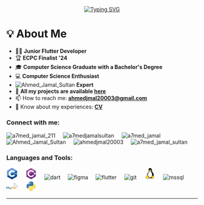 <p align="center">
  <a href="https://github.com/a7medjamal">
    <img src="https://readme-typing-svg.herokuapp.com?font=Fira+Code&weight=600&size=21&duration=3000&pause=1000&color=FFFFFF&center=true&multiline=true&width=436&height=70&lines=Hi+👋%2C+I'm+Ahmed+Jamal+Sultan;Welcome+to+my+github+profile!" alt="Typing SVG" />
  </a>
</p>

# 💡 About Me

- 🧑‍💻 **Junior Flutter Developer**
- 🏆 **ECPC Finalist '24**
- 🎓 **Computer Science Graduate with a Bachelor's Degree**
- 💻 **Computer Science Enthusiast**
- <img src="https://gist.githubusercontent.com/a7medjamal/d00caccffff9dea132c6ef2f24be2209/raw/bdb4fb139fa6687b90a35ad70ec7c030900f7744/codeforces.svg" alt="Ahmed_Jamal_Sultan" height="15" width="15" style="border: none; outline: none;" /> **Expert**
- 📂 **All my projects are available **[here](https://github.com/a7medjamal?tab=repositories)****
- 📫 How to reach me: **ahmedjmal20003@gmail.com**
- 📄 Know about my experiences: **[CV](https://drive.google.com/file/d/1_vp9eZCk-kfUEv6VfSz9l2dTCUr_mQNg/view)**

<h3 align="left">Connect with me:</h3>
<div style="text-align: left;">
  <a href="https://twitter.com/a7med_jamal_211" target="" style="border: none; outline: none; text-decoration: none;">
    <img src="https://raw.githubusercontent.com/rahuldkjain/github-profile-readme-generator/master/src/images/icons/Social/twitter.svg" alt="a7med_jamal_211" height="30" style="border: none; outline: none;" />
  </a>
  <img width="12" />
  
  <a href="https://linkedin.com/in/a7medjamalsultan" target="" style="border: none; outline: none; text-decoration: none;">
    <img src="https://raw.githubusercontent.com/rahuldkjain/github-profile-readme-generator/master/src/images/icons/Social/linked-in-alt.svg" alt="a7medjamalsultan" height="30" style="border: none; outline: none;" />
  </a>
  <img width="12" />
  
  <a href="https://www.codechef.com/users/a7med_jamal" target="" style="border: none; outline: none; text-decoration: none;">
    <img src="https://gist.githubusercontent.com/a7medjamal/978cd504df4e8706a0072873d1b6dbfe/raw/4a83a2cd61c2dd1f6f06f323392ef2386c88835e/codechef.svg" alt="a7med_jamal" height="30" style="border: none; outline: none;" />
  </a>
  <img width="12" />
  
  <a href="https://codeforces.com/profile/Ahmed_Jamal_Sultan" target="" style="border: none; outline: none; text-decoration: none;">
    <img src="https://gist.githubusercontent.com/a7medjamal/d00caccffff9dea132c6ef2f24be2209/raw/bdb4fb139fa6687b90a35ad70ec7c030900f7744/codeforces.svg" alt="Ahmed_Jamal_Sultan" height="30" style="border: none; outline: none;" />
  </a>
  <img width="12" />
  
  <a href="https://www.leetcode.com/ahmedjmal20003" target="" style="border: none; outline: none; text-decoration: none;">
    <img src="https://raw.githubusercontent.com/rahuldkjain/github-profile-readme-generator/master/src/images/icons/Social/leet-code.svg" alt="ahmedjmal20003" height="30" style="border: none; outline: none;" />
  </a>
  <img width="12" />
  
  <a href="https://discord.com/users/a7med_jamal_sultan" target="" style="border: none; outline: none; text-decoration: none;">
    <img src="https://gist.githubusercontent.com/a7medjamal/7c06ffa00e8de0325c4bc87c3b530b7c/raw/3a47ddaa22409de7fa31d9891815e63e67507a77/discord.svg" alt="a7med_jamal_sultan" height="30" style="border: none; outline: none;" />
  </a>
  <img width="12" />
</div>

<h3 align="left">Languages and Tools:</h3>
<div style="text-align: left;">
  <a href="https://www.w3schools.com/cpp/" target="" style="border: none; outline: none; text-decoration: none;">
    <img src="https://raw.githubusercontent.com/devicons/devicon/master/icons/cplusplus/cplusplus-original.svg" alt="cplusplus" height="30" style="border: none; outline: none;" />
  </a>
  <img width="12" />
  
  <a href="https://www.w3schools.com/cs/" target="" style="border: none; outline: none; text-decoration: none;">
    <img src="https://raw.githubusercontent.com/devicons/devicon/master/icons/csharp/csharp-original.svg" alt="csharp" height="30" style="border: none; outline: none;" />
  </a>
  <img width="12" />
  
  <a href="https://dart.dev" target="" style="border: none; outline: none; text-decoration: none;">
    <img src="https://www.vectorlogo.zone/logos/dartlang/dartlang-icon.svg" alt="dart" height="30" style="border: none; outline: none;" />
  </a>
  <img width="12" />
  
  <a href="https://www.figma.com/" target="" style="border: none; outline: none; text-decoration: none;">
    <img src="https://www.vectorlogo.zone/logos/figma/figma-icon.svg" alt="figma" height="30" style="border: none; outline: none;" />
  </a>
  <img width="12" />
  
  
  
  <a href="https://flutter.dev" target="" style="border: none; outline: none; text-decoration: none;">
    <img src="https://www.vectorlogo.zone/logos/flutterio/flutterio-icon.svg" alt="flutter" height="30" style="border: none; outline: none;" />
  </a>
  <img width="12" />
  
  <a href="https://git-scm.com/" target="" style="border: none; outline: none; text-decoration: none;">
    <img src="https://www.vectorlogo.zone/logos/git-scm/git-scm-icon.svg" alt="git" height="30" style="border: none; outline: none;" />
  </a>
  <img width="12" />
  
  <a href="https://www.linux.org/" target="" style="border: none; outline: none; text-decoration: none;">
    <img src="https://raw.githubusercontent.com/devicons/devicon/master/icons/linux/linux-original.svg" alt="linux" height="30" style="border: none; outline: none;" />
  </a>
  <img width="12" />
  
  <a href="https://www.microsoft.com/en-us/sql-server" target="" style="border: none; outline: none; text-decoration: none;">
    <img src="https://www.svgrepo.com/show/303229/microsoft-sql-server-logo.svg" alt="mssql" height="30" style="border: none; outline: none;" />
  </a>
  <img width="12" />
  
  <a href="https://www.mysql.com/" target="" style="border: none; outline: none; text-decoration: none;">
    <img src="https://raw.githubusercontent.com/devicons/devicon/master/icons/mysql/mysql-original-wordmark.svg" alt="mysql" height="30" style="border: none; outline: none;" />
  </a>
  <img width="12" />
  
  
  <a href="https://www.python.org" target="" style="border: none; outline: none; text-decoration: none;">
    <img src="https://raw.githubusercontent.com/devicons/devicon/master/icons/python/python-original.svg" alt="python" height="30" style="border: none; outline: none;" />
  </a>
</div>

---

